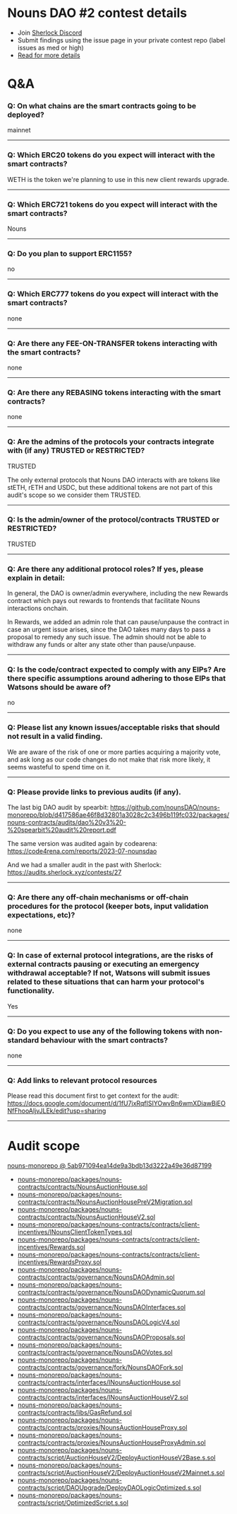
# Nouns DAO #2 contest details

- Join [Sherlock Discord](https://discord.gg/MABEWyASkp)
- Submit findings using the issue page in your private contest repo (label issues as med or high)
- [Read for more details](https://docs.sherlock.xyz/audits/watsons)

# Q&A

### Q: On what chains are the smart contracts going to be deployed?
mainnet
___

### Q: Which ERC20 tokens do you expect will interact with the smart contracts? 
WETH is the token we're planning to use in this new client rewards upgrade.

___

### Q: Which ERC721 tokens do you expect will interact with the smart contracts? 
Nouns
___

### Q: Do you plan to support ERC1155?
no
___

### Q: Which ERC777 tokens do you expect will interact with the smart contracts? 
none
___

### Q: Are there any FEE-ON-TRANSFER tokens interacting with the smart contracts?

none
___

### Q: Are there any REBASING tokens interacting with the smart contracts?

none
___

### Q: Are the admins of the protocols your contracts integrate with (if any) TRUSTED or RESTRICTED?
TRUSTED

The only external protocols that Nouns DAO interacts with are tokens like stETH, rETH and USDC, but these additional tokens are not part of this audit's scope so we consider them TRUSTED.
___

### Q: Is the admin/owner of the protocol/contracts TRUSTED or RESTRICTED?
TRUSTED
___

### Q: Are there any additional protocol roles? If yes, please explain in detail:
In general, the DAO is owner/admin everywhere, including the new Rewards contract which pays out rewards to frontends that facilitate Nouns interactions onchain.

In Rewards, we added an admin role that can pause/unpause the contract in case an urgent issue arises, since the DAO takes many days to pass a proposal to remedy any such issue. The admin should not be able to withdraw any funds or alter any state other than pause/unpause.
___

### Q: Is the code/contract expected to comply with any EIPs? Are there specific assumptions around adhering to those EIPs that Watsons should be aware of?
no
___

### Q: Please list any known issues/acceptable risks that should not result in a valid finding.
We are aware of the risk of one or more parties acquiring a majority vote, and ask long as our code changes do not make that risk more likely, it seems wasteful to spend time on it.
___

### Q: Please provide links to previous audits (if any).
The last big DAO audit by spearbit: https://github.com/nounsDAO/nouns-monorepo/blob/d417586ae46f8d32801a3028c2c3496b119fc032/packages/nouns-contracts/audits/dao%20v3%20-%20spearbit%20audit%20report.pdf

The same version was audited again by codearena: https://code4rena.com/reports/2023-07-nounsdao

And we had a smaller audit in the past with Sherlock: https://audits.sherlock.xyz/contests/27
___

### Q: Are there any off-chain mechanisms or off-chain procedures for the protocol (keeper bots, input validation expectations, etc)?
none
___

### Q: In case of external protocol integrations, are the risks of external contracts pausing or executing an emergency withdrawal acceptable? If not, Watsons will submit issues related to these situations that can harm your protocol's functionality.
Yes
___

### Q: Do you expect to use any of the following tokens with non-standard behaviour with the smart contracts?
none
___

### Q: Add links to relevant protocol resources
Please read this document first to get context for the audit: https://docs.google.com/document/d/1fU7jxRqfISIYOwvBn6wmXDiawBiEONfFhooAljvJLEk/edit?usp=sharing
___



# Audit scope


[nouns-monorepo @ 5ab971094ea14de9a3bdb13d3222a49e36d87199](https://github.com/nounsDAO/nouns-monorepo/tree/5ab971094ea14de9a3bdb13d3222a49e36d87199)
- [nouns-monorepo/packages/nouns-contracts/contracts/NounsAuctionHouse.sol](nouns-monorepo/packages/nouns-contracts/contracts/NounsAuctionHouse.sol)
- [nouns-monorepo/packages/nouns-contracts/contracts/NounsAuctionHousePreV2Migration.sol](nouns-monorepo/packages/nouns-contracts/contracts/NounsAuctionHousePreV2Migration.sol)
- [nouns-monorepo/packages/nouns-contracts/contracts/NounsAuctionHouseV2.sol](nouns-monorepo/packages/nouns-contracts/contracts/NounsAuctionHouseV2.sol)
- [nouns-monorepo/packages/nouns-contracts/contracts/client-incentives/INounsClientTokenTypes.sol](nouns-monorepo/packages/nouns-contracts/contracts/client-incentives/INounsClientTokenTypes.sol)
- [nouns-monorepo/packages/nouns-contracts/contracts/client-incentives/Rewards.sol](nouns-monorepo/packages/nouns-contracts/contracts/client-incentives/Rewards.sol)
- [nouns-monorepo/packages/nouns-contracts/contracts/client-incentives/RewardsProxy.sol](nouns-monorepo/packages/nouns-contracts/contracts/client-incentives/RewardsProxy.sol)
- [nouns-monorepo/packages/nouns-contracts/contracts/governance/NounsDAOAdmin.sol](nouns-monorepo/packages/nouns-contracts/contracts/governance/NounsDAOAdmin.sol)
- [nouns-monorepo/packages/nouns-contracts/contracts/governance/NounsDAODynamicQuorum.sol](nouns-monorepo/packages/nouns-contracts/contracts/governance/NounsDAODynamicQuorum.sol)
- [nouns-monorepo/packages/nouns-contracts/contracts/governance/NounsDAOInterfaces.sol](nouns-monorepo/packages/nouns-contracts/contracts/governance/NounsDAOInterfaces.sol)
- [nouns-monorepo/packages/nouns-contracts/contracts/governance/NounsDAOLogicV4.sol](nouns-monorepo/packages/nouns-contracts/contracts/governance/NounsDAOLogicV4.sol)
- [nouns-monorepo/packages/nouns-contracts/contracts/governance/NounsDAOProposals.sol](nouns-monorepo/packages/nouns-contracts/contracts/governance/NounsDAOProposals.sol)
- [nouns-monorepo/packages/nouns-contracts/contracts/governance/NounsDAOVotes.sol](nouns-monorepo/packages/nouns-contracts/contracts/governance/NounsDAOVotes.sol)
- [nouns-monorepo/packages/nouns-contracts/contracts/governance/fork/NounsDAOFork.sol](nouns-monorepo/packages/nouns-contracts/contracts/governance/fork/NounsDAOFork.sol)
- [nouns-monorepo/packages/nouns-contracts/contracts/interfaces/INounsAuctionHouse.sol](nouns-monorepo/packages/nouns-contracts/contracts/interfaces/INounsAuctionHouse.sol)
- [nouns-monorepo/packages/nouns-contracts/contracts/interfaces/INounsAuctionHouseV2.sol](nouns-monorepo/packages/nouns-contracts/contracts/interfaces/INounsAuctionHouseV2.sol)
- [nouns-monorepo/packages/nouns-contracts/contracts/libs/GasRefund.sol](nouns-monorepo/packages/nouns-contracts/contracts/libs/GasRefund.sol)
- [nouns-monorepo/packages/nouns-contracts/contracts/proxies/NounsAuctionHouseProxy.sol](nouns-monorepo/packages/nouns-contracts/contracts/proxies/NounsAuctionHouseProxy.sol)
- [nouns-monorepo/packages/nouns-contracts/contracts/proxies/NounsAuctionHouseProxyAdmin.sol](nouns-monorepo/packages/nouns-contracts/contracts/proxies/NounsAuctionHouseProxyAdmin.sol)
- [nouns-monorepo/packages/nouns-contracts/script/AuctionHouseV2/DeployAuctionHouseV2Base.s.sol](nouns-monorepo/packages/nouns-contracts/script/AuctionHouseV2/DeployAuctionHouseV2Base.s.sol)
- [nouns-monorepo/packages/nouns-contracts/script/AuctionHouseV2/DeployAuctionHouseV2Mainnet.s.sol](nouns-monorepo/packages/nouns-contracts/script/AuctionHouseV2/DeployAuctionHouseV2Mainnet.s.sol)
- [nouns-monorepo/packages/nouns-contracts/script/DAOUpgrade/DeployDAOLogicOptimized.s.sol](nouns-monorepo/packages/nouns-contracts/script/DAOUpgrade/DeployDAOLogicOptimized.s.sol)
- [nouns-monorepo/packages/nouns-contracts/script/OptimizedScript.s.sol](nouns-monorepo/packages/nouns-contracts/script/OptimizedScript.s.sol)

